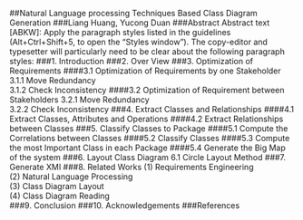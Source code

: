 ##Natural Language processing Techniques Based Class Diagram Generation
###Liang Huang, Yucong Duan
###Abstract
Abstract text [ABKW]: Apply the paragraph styles listed in the guidelines (Alt+Ctrl+Shift+5, to open the “Styles window”). The copy-editor and typesetter will particularly need to be clear about the following paragraph styles: 
###1.	Introduction
###2.	Over View
###3.	Optimization of Requirements
####3.1	Optimization of Requirements by one Stakeholder
3.1.1 Move Redundancy    
3.1.2 Check Inconsistency
####3.2	Optimization of Requirement between Stakeholders
3.2.1 Move Redundancy    
3.2.2 Check Inconsistency
###4.	Extract Classes and Relationships
####4.1	Extract Classes, Attributes and Operations
####4.2	Extract Relationships between Classes
###5.	Classify Classes to Package
####5.1	Compute the Correlations between Classes
####5.2	Classify Classes
####5.3	Compute the most Important Class in each Package
####5.4	Generate the Big Map of the system
###6.	Layout Class Diagram
6.1 Circle Layout Method
###7.	Generate XMI
###8.	Related Works
(1)	Requirements Engineering    
(2)	Natural Language Processing    
(3)	Class Diagram Layout    
(4)	Class Diagram Reading    
###9.	Conclusion
###10.	Acknowledgements
###References
